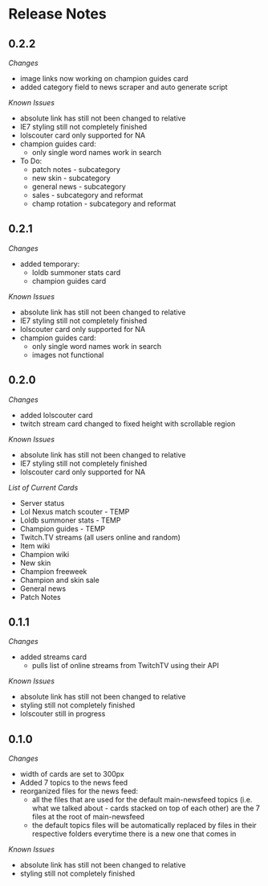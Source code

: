  Release Notes
=========

## 0.2.2

*Changes*

- image links now working on champion guides card
- added category field to news scraper and auto generate script

*Known Issues*

- absolute link has still not been changed to relative
- IE7 styling still not completely finished
- lolscouter card only supported for NA
- champion guides card:
	- only single word names work in search
- To Do:
	- patch notes - subcategory 
	- new skin - subcategory 
	- general news - subcategory
	- sales - subcategory and reformat 
	- champ rotation - subcategory and reformat 

## 0.2.1

*Changes*

- added temporary:
	- loldb summoner stats card
	- champion guides card

*Known Issues*

- absolute link has still not been changed to relative
- IE7 styling still not completely finished
- lolscouter card only supported for NA
- champion guides card:
	- only single word names work in search
	- images not functional

## 0.2.0

*Changes*

- added lolscouter card
- twitch stream card changed to fixed height with scrollable region

*Known Issues*

- absolute link has still not been changed to relative
- IE7 styling still not completely finished
- lolscouter card only supported for NA

*List of Current Cards*

- Server status
- Lol Nexus match scouter - TEMP
- Loldb summoner stats - TEMP
- Champion guides - TEMP
- Twitch.TV streams (all users online and random)
- Item wiki
- Champion wiki
- New skin
- Champion freeweek
- Champion and skin sale
- General news
- Patch Notes

## 0.1.1

*Changes*

- added streams card
  - pulls list of online streams from TwitchTV using their API

*Known Issues*

- absolute link has still not been changed to relative
- styling still not completely finished
- lolscouter still in progress


## 0.1.0

*Changes*

- width of cards are set to 300px
- Added 7 topics to the news feed
- reorganized files for the news feed:
  - all the files that are used for the default main-newsfeed topics (i.e. what we talked about - 
    cards stacked on top of each other) are the 7 files at the root of main-newsfeed
  - the default topics files will be automatically replaced by files in their respective folders 
    everytime there is a new one that comes in

*Known Issues*

- absolute link has still not been changed to relative
- styling still not completely finished

